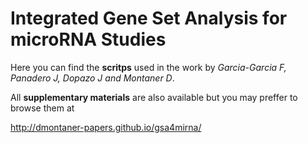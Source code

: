 Integrated Gene Set Analysis for microRNA Studies
=================================================

Here you can find the __scritps__ used in the work by _Garcia-Garcia F, Panadero J, Dopazo J and Montaner D_.

All __supplementary materials__ are also available but you may preffer to browse them at  

<http://dmontaner-papers.github.io/gsa4mirna/>
